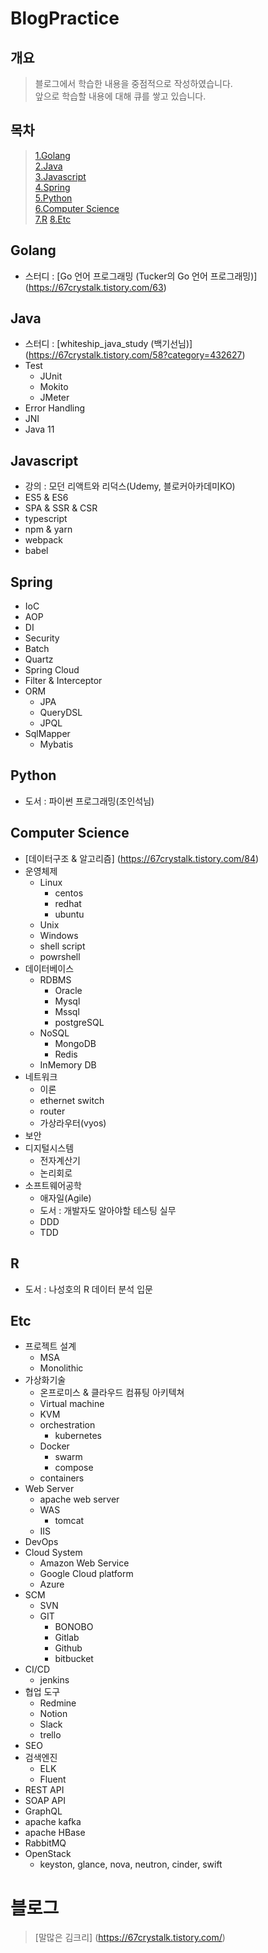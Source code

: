 # BlogPractice
## 개요
> 블로그에서 학습한 내용을 중점적으로 작성하였습니다.  
> 앞으로 학습할 내용에 대해 큐를 쌓고 있습니다.


## 목차  
> [1.Golang](#golang)  
> [2.Java](#java)  
> [3.Javascript](#javascript)  
> [4.Spring](#spring)  
> [5.Python](#python)  
> [6.Computer Science](#computer-science)  
> [7.R](#r)
> [8.Etc](#etc)  

## Golang
- 스터디 : [Go 언어 프로그래밍 (Tucker의 Go 언어 프로그래밍)] (https://67crystalk.tistory.com/63)
## Java
- 스터디 : [whiteship_java_study (백기선님)] (https://67crystalk.tistory.com/58?category=432627)
- Test
  - JUnit
  - Mokito
  - JMeter
- Error Handling
- JNI
- Java 11
## Javascript
- 강의 : 모던 리액트와 리덕스(Udemy, 블로커아카데미KO)
- ES5 & ES6
- SPA & SSR & CSR
- typescript
- npm & yarn 
- webpack
- babel
## Spring
- IoC
- AOP
- DI
- Security
- Batch
- Quartz
- Spring Cloud
- Filter & Interceptor
- ORM
  - JPA
  - QueryDSL
  - JPQL
- SqlMapper
  - Mybatis
## Python
- 도서 : 파이썬 프로그래밍(조인석님)
## Computer Science
- [데이터구조 & 알고리즘] (https://67crystalk.tistory.com/84)
- 운영체제
  - Linux
    - centos
    - redhat
    - ubuntu
  - Unix
  - Windows
  - shell script
  - powrshell
- 데이터베이스
  - RDBMS
    - Oracle
    - Mysql
    - Mssql
    - postgreSQL
  - NoSQL
    - MongoDB
    - Redis
  - InMemory DB
- 네트워크
  - 이론
  - ethernet switch
  - router
  - 가상라우터(vyos)
- 보안
- 디지털시스템
  - 전자계산기
  - 논리회로
- 소프트웨어공학
  - 애자일(Agile)
  - 도서 : 개발자도 알아야할 테스팅 실무
  - DDD
  - TDD
## R
- 도서 : 나성호의 R 데이터 분석 입문
## Etc
- 프로젝트 설계
  - MSA
  - Monolithic
- 가상화기술
  - 온프로미스 & 클라우드 컴퓨팅 아키텍쳐
  - Virtual machine
  - KVM
  - orchestration
    - kubernetes
  - Docker
    - swarm
    - compose
  - containers
- Web Server
  - apache web server
  - WAS
    - tomcat
  - IIS 
- DevOps
- Cloud System
  - Amazon Web Service
  - Google Cloud platform
  - Azure
- SCM
  - SVN
  - GIT
    - BONOBO
    - Gitlab
    - Github
    - bitbucket
 - CI/CD
   - jenkins
 - 협업 도구
   - Redmine
   - Notion
   - Slack
   - trello
 - SEO
 - 검색엔진
    - ELK
    - Fluent
- REST API
- SOAP API
- GraphQL
- apache kafka
- apache HBase
- RabbitMQ
- OpenStack
  - keyston, glance, nova, neutron, cinder, swift
# 블로그
> [말많은 김크리] (https://67crystalk.tistory.com/)
